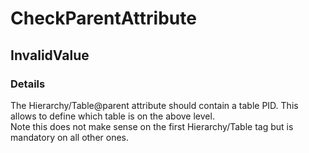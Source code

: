 ﻿---  
uid: Validator_18_4_5  
---

# CheckParentAttribute

## InvalidValue

### Details

The Hierarchy\/Table@parent attribute should contain a table PID. This allows to define which table is on the above level.  
Note this does not make sense on the first Hierarchy\/Table tag but is mandatory on all other ones.
